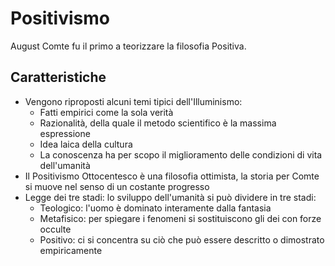 # Positivismo

August Comte fu il primo a teorizzare la filosofia Positiva.

## Caratteristiche

- Vengono riproposti alcuni temi tipici dell'Illuminismo:
  - Fatti empirici come la sola verità
  - Razionalità, della quale il metodo scientifico è la massima espressione
  - Idea laica della cultura
  - La conoscenza ha per scopo il miglioramento delle condizioni di vita dell'umanità
- Il Positivismo Ottocentesco è una filosofia ottimista, la storia per Comte si muove nel senso di un costante progresso
- Legge dei tre stadi: lo sviluppo dell'umanità si può dividere in tre stadi:
  - Teologico: l'uomo è dominato interamente dalla fantasia
  - Metafisico: per spiegare i fenomeni si sostituiscono gli dei con forze occulte
  - Positivo: ci si concentra su ciò che può essere descritto o dimostrato empiricamente
